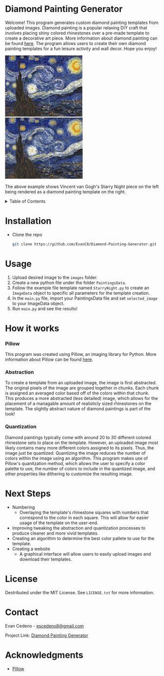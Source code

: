 # Diamond Painting Generator

Welcome! This program generates custom diamond painting templates from uploaded images. Diamond painting is a popular relaxing DIY craft that involves placing shiny colored rhinestones over a pre-made template to create a decorative art piece. More information about diamond painting can be found [here](https://www.diamondartclub.com/blogs/diamond-painting/what-is-diamond-painting). The program allows users to create their own diamond painting templates for a fun leisure activity and wall decor. Hope you enjoy!<br>

<img src="https://github.com/EvanC8/Diamond-Painting-Generator/blob/main/images/image2.jpg?raw=true" height="200"> <img src="https://github.com/EvanC8/Diamond-Painting-Generator/blob/main/Outputs/StarryNight?raw=true" height="200">

The above example shows Vincent van Gogh's Starry Night piece on the left being rendered as a diamond painting template on the right.

<!-- TABLE OF CONTENTS -->
<details>
  <summary>Table of Contents</summary>
  <ol>
    <li><a href="installation">Installation</a></li>
    <li><a href="#usage">Usage</a></li>
    <li>
      <a href="#how-it-works">How it works</a>
      <ul>
        <li><a href="#pillow">Pillow</a></li>
        <li><a href="#abstraction">Abstraction</a></li>
        <li><a href="#quantization">Quantization</a></li>
      </ul>
    </li>
    <li><a href="#next-steps">Next Steps</a></li>
    <li><a href="#license">License</a></li>
    <li><a href="#contact">Contact</a></li>
    <li><a href="#acknowledgments">Acknowledgments</a></li>
  </ol>
</details>

# Installation
* Clone the repo
   ```sh
   git clone https://github.com/EvanC8/Diamond-Painting-Generator.git
   ```
# Usage
1. Upload desired image to the `images` folder.
2. Create a new python file under the folder `PaintingsData`.
3. Follow the example file template named `StarryNight.py` to create an `ImageData` object to specific all parameters for the template creation.
4. In the `main.py` file, import your PaintingsData file and set `selected_image` to your ImageData object.
5. Run `main.py` and see the results!

# How it works
### Pillow
This program was created using Pillow, an imaging library for Python. More information about Pillow can be found [here](https://pillow.readthedocs.io/en/stable/). 

### Abstraction
To create a template from an uploaded image, the image is first abstracted. The original pixels of the image are grouped together in chunks. Each chunk is assigned an averaged color based off of the colors within that chunk. This produces a more abstracted (less detailed) image, which allows for the placement of a managable amount of realisticly sized rhinestones on the template. The slightly abstract nature of diamond paintings is part of the look!

### Quantization
Diamond paintings typically come with around 20 to 30 different colored rhinestone sets to place on the template. However, an uploaded image most likely contains many more different colors assigned to its pixels. Thus, the image just be quantized. Quantizing the image reduces the number of colors within the image using an algorithm. This program makes use of Pillow's quanitzation method, which allows the user to specify a color palette to use, the number of colors to include in the quantized image, and other properties like dithering to customize the resulting image. 

# Next Steps
* Numbering
  * Overlaying the template's rhinestone squares with numbers that correspond to the color in each square. This will allow for easier usage of the template on the user-end.
* Improving tweaking the abstraction and quantization processes to produce cleaner and more vivid templates.
* Creating an algorithm to determine the best color pallete to use for the template.
* Creating a website
  * A graphical interface will allow users to easily upload images and download their templates.

# License
Destributed under the MIT License. See `LICENSE.txt` for more information.

# Contact
Evan Cedeno - escedeno8@gmail.com

Project Link: [Diamond Painting Generator](https://github.com/EvanC8/Diamond-Painting-Generator)

# Acknowledgments 
* [Pillow](https://pillow.readthedocs.io/en/stable/)
